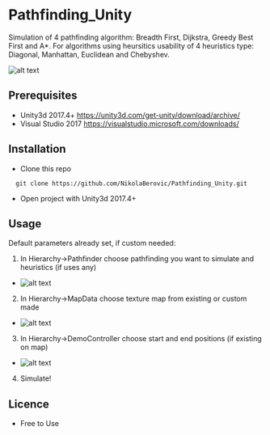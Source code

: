 # Pathfinding_Unity
Simulation of 4 pathfinding algorithm: Breadth First, Dijkstra, Greedy Best First and A*.
For algorithms using heursitics usability of 4 heuristics type: Diagonal, Manhattan, Euclidean and Chebyshev.

![alt text](https://lh5.googleusercontent.com/0c0uCx52zWSd4CYxBhCrP5kWRwlYJDiM4Bw15vd0ygpBq-ikrwhJ42opYfPtB7g-gUqm3W6z3Jc4OSCwMs20=w1366-h654)

## Prerequisites
- Unity3d 2017.4+ https://unity3d.com/get-unity/download/archive/
- Visual Studio 2017 https://visualstudio.microsoft.com/downloads/

## Installation
- Clone this repo
```
  git clone https://github.com/NikolaBerovic/Pathfinding_Unity.git
```
- Open project with Unity3d 2017.4+

## Usage
Default parameters already set, if custom needed:
1. In Hierarchy->Pathfinder choose pathfinding you want to simulate and heuristics (if uses any)
- ![alt text](https://lh3.googleusercontent.com/O8oitQPFBQgK9qB27NLHQWQ1bZPy4EPnH0FJDwovz-i90Uz2to74hTBYLjv8qwlb-KgMgX-JsS9TV3XUfPyh=w1366-h654)
  
2. In Hierarchy->MapData choose texture map from existing or custom made
- ![alt text](https://lh6.googleusercontent.com/BemdB1ZuttX9lG7m0Wr4yIbwo5AwMcMT0xXVwcCmsSbXRcHwzx9ZvUgeFCrh90NJ4CGoY2kGqjoD2o6A11nS=w1366-h654)

3. In Hierarchy->DemoController choose start and end positions (if existing on map)
- ![alt text](https://lh6.googleusercontent.com/yxTbHWuFiJ7lZIXo2vSlJU1imhpjl4Mm6sxXC13PPpBLYNu83kBqEzGeT6AhaxLSgl7JOt-O5qsrtiYvLm68=w1366-h654)

4. Simulate!

## Licence
- Free to Use
